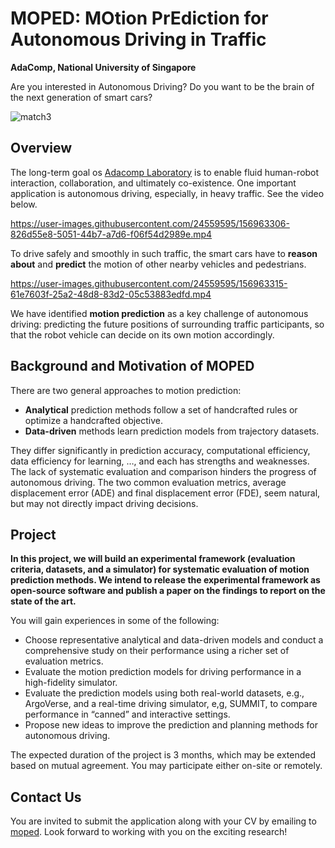 # MOPED: MOtion PrEdiction for Autonomous Driving in Traffic
**AdaComp, National University of Singapore**

Are you interested in Autonomous Driving? Do you want to be the brain of the next generation of smart cars?

![match3](https://user-images.githubusercontent.com/24559595/156965133-415211e4-de5c-43ea-8777-798de7b07079.png)

## Overview

The long-term goal os [Adacomp Laboratory](https://adacomp.comp.nus.edu.sg/) is to enable fluid human-robot interaction, collaboration, and ultimately co-existence. One important application is autonomous driving, especially, in heavy traffic. See the video below.

https://user-images.githubusercontent.com/24559595/156963306-826d55e8-5051-44b7-a7d6-f06f54d2989e.mp4


To drive safely and smoothly in such traffic, the smart cars have to **reason about** and **predict** the motion of other nearby vehicles and pedestrians.

https://user-images.githubusercontent.com/24559595/156963315-61e7603f-25a2-48d8-83d2-05c53883edfd.mp4



We have identified **motion prediction** as a key challenge of autonomous driving: predicting the future positions of surrounding traffic participants, so that the robot vehicle can decide on its own motion accordingly.

## Background and Motivation of MOPED
There are two general approaches to motion prediction: 

- **Analytical** prediction methods follow a set of handcrafted rules or optimize a handcrafted objective. 
- **Data-driven** methods learn prediction models from trajectory datasets. 
 
They differ significantly in prediction accuracy, computational efficiency, data efficiency for learning, …, and each has strengths and weaknesses. The lack of systematic evaluation and comparison hinders the progress of autonomous driving.  The two common evaluation metrics, average displacement error (ADE) and final displacement error (FDE), seem natural, but may not directly impact driving decisions.


## Project

**In this project, we will build an experimental framework (evaluation criteria, datasets, and a simulator) for systematic evaluation of motion prediction methods. We intend to release the experimental framework as open-source software and publish a paper on the findings to report on the state of the art.**

You will gain experiences in some of the following:

+ Choose representative analytical and data-driven models and conduct a comprehensive study on their performance using a richer set of evaluation metrics.
+ Evaluate the motion prediction models for driving performance in a high-fidelity simulator.
+ Evaluate the prediction models using both real-world datasets, e.g., ArgoVerse, and a real-time driving simulator, e,g, SUMMIT, to compare performance in “canned” and interactive settings.
+ Propose new ideas to improve the prediction and planning methods for autonomous driving. 

The expected duration of the project is 3 months, which may be extended based on mutual agreement. You may participate either on-site or remotely.

## Contact Us

You are invited to submit the application along with your CV by emailing to [moped](moped_adacomp@googlegroups.com). 
Look forward to working with you on the exciting research!

